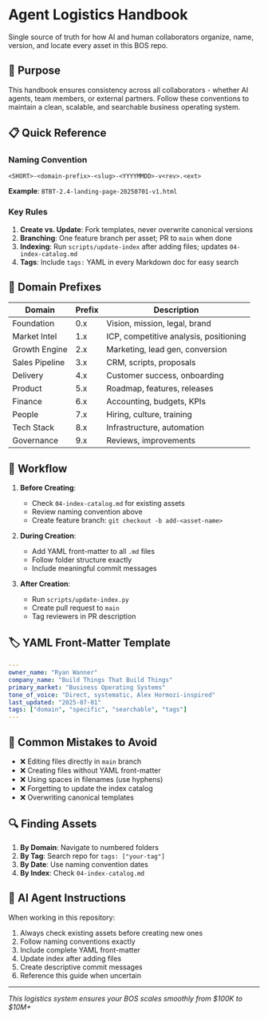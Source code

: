 # Agent Logistics Handbook

Single source of truth for how AI and human collaborators organize, name, version, and locate every asset in this BOS repo.

## 🎯 Purpose

This handbook ensures consistency across all collaborators - whether AI agents, team members, or external partners. Follow these conventions to maintain a clean, scalable, and searchable business operating system.

## 📋 Quick Reference

### Naming Convention
```
<SHORT>-<domain-prefix>-<slug>-<YYYYMMDD>-v<rev>.<ext>
```

**Example**: `BTBT-2.4-landing-page-20250701-v1.html`

### Key Rules

1. **Create vs. Update**: Fork templates, never overwrite canonical versions
2. **Branching**: One feature branch per asset; PR to `main` when done
3. **Indexing**: Run `scripts/update-index` after adding files; updates `04-index-catalog.md`
4. **Tags**: Include `tags:` YAML in every Markdown doc for easy search

## 📂 Domain Prefixes

| Domain | Prefix | Description |
|--------|--------|-------------|
| Foundation | 0.x | Vision, mission, legal, brand |
| Market Intel | 1.x | ICP, competitive analysis, positioning |
| Growth Engine | 2.x | Marketing, lead gen, conversion |
| Sales Pipeline | 3.x | CRM, scripts, proposals |
| Delivery | 4.x | Customer success, onboarding |
| Product | 5.x | Roadmap, features, releases |
| Finance | 6.x | Accounting, budgets, KPIs |
| People | 7.x | Hiring, culture, training |
| Tech Stack | 8.x | Infrastructure, automation |
| Governance | 9.x | Reviews, improvements |

## 🔄 Workflow

1. **Before Creating**:
   - Check `04-index-catalog.md` for existing assets
   - Review naming convention above
   - Create feature branch: `git checkout -b add-<asset-name>`

2. **During Creation**:
   - Add YAML front-matter to all `.md` files
   - Follow folder structure exactly
   - Include meaningful commit messages

3. **After Creation**:
   - Run `scripts/update-index.py`
   - Create pull request to `main`
   - Tag reviewers in PR description

## 🏷️ YAML Front-Matter Template

```yaml
---
owner_name: "Ryan Wanner"
company_name: "Build Things That Build Things"
primary_market: "Business Operating Systems"
tone_of_voice: "Direct, systematic, Alex Hormozi-inspired"
last_updated: "2025-07-01"
tags: ["domain", "specific", "searchable", "tags"]
---
```

## 🚫 Common Mistakes to Avoid

- ❌ Editing files directly in `main` branch
- ❌ Creating files without YAML front-matter
- ❌ Using spaces in filenames (use hyphens)
- ❌ Forgetting to update the index catalog
- ❌ Overwriting canonical templates

## 🔍 Finding Assets

1. **By Domain**: Navigate to numbered folders
2. **By Tag**: Search repo for `tags: ["your-tag"]`
3. **By Date**: Use naming convention dates
4. **By Index**: Check `04-index-catalog.md`

## 🤖 AI Agent Instructions

When working in this repository:

1. Always check existing assets before creating new ones
2. Follow naming conventions exactly
3. Include complete YAML front-matter
4. Update index after adding files
5. Create descriptive commit messages
6. Reference this guide when uncertain

---

*This logistics system ensures your BOS scales smoothly from $100K to $10M+*